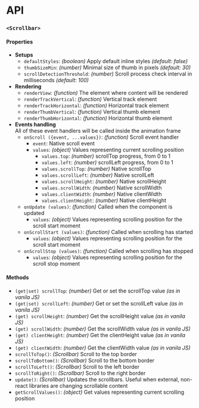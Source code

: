 # API

### `<Scrollbar>`
#### Properties
* **Setups**
    * `defaultStyles`: _(boolean)_ Apply default inline styles _(default: false)_
    * `thumbSizeMin`: _(number)_ Minimal size of thumb in pixels _(default: 30)_
    * `scrollDetectionThreshold`: _(number)_ Scroll process check interval in milliseconds _(default: 100)_
* **Rendering**
    * `renderView`: _(function)_ The element where content will be rendered
    * `renderTrackVertical`: _(function)_ Vertical track element
    * `renderTrackHorizontal`: _(function)_ Horizontal track element
    * `renderThumbVertical`: _(function)_ Vertical thumb element
    * `renderThumbHorizontal`: _(function)_ Horizontal thumb element
* **Events handling**  
All of these event handlers will be called inside the animation frame  
    * `onScroll ({event, ...values})`: _(function)_ Scroll event handler
        * `event`: Native scroll event
        * `values`: _(object)_ Values representing current scrolling position
            * `values.top`: _(number)_ scrollTop progress, from 0 to 1
            * `values.left`: _(number)_ scrollLeft progress, from 0  to 1
            * `values.scrollTop`: _(number)_ Native scrollTop
            * `values.scrollLeft`: _(number)_ Native scrollLeft
            * `values.scrollHeight`: _(number)_ Native scrollHeight
            * `values.scrollWidth`: _(number)_ Native scrollWidth
            * `values.clientWidth`: _(number)_ Native clientWidth 
            * `values.clientHeight`: _(number)_ Native clientHeight 
    * `onUpdate (values)`: _(function)_ Called when the component is updated
        * `values`: _(object)_ Values representing scrolling position for the scroll start moment
    * `onScrollStart (values)`: _(function)_ Called when scrolling has started
        * `values`: _(object)_ Values representing scrolling position for the scroll start moment
    * `onScrollStop (values)`: _(function)_ Called when scrolling has stopped
        * `values`: _(object)_ Values representing scrolling position for the scroll stop moment


#### Methods
* `(get|set) scrollTop`: _(number)_ Get or set the scrollTop value _(as in vanila JS)_
* `(get|set) scrollLeft`: _(number)_ Get or set the scrollLeft value _(as in vanila JS)_
* `(get) scrollHeight`: _(number)_ Get the scrollHeight value _(as in vanila JS)_
* `(get) scrollWidth`: _(number)_ Get the scrollWidth value _(as in vanila JS)_
* `(get) clientHeight`: _(number)_ Get the clientHeight value _(as in vanila JS)_
* `(get) clientWidth`: _(number)_ Get the clientWidth value _(as in vanila JS)_
* `scrollToTop()`: _(Scrollbar)_ Scroll to the top border
* `scrollToBottom()`: _(Scrollbar)_ Scroll to the bottom border
* `scrollToLeft()`: _(Scrollbar)_ Scroll to the left border
* `scrollToRight()`: _(Scrollbar)_ Scroll to the right border
* `update()`: _(Scrollbar)_ Updates the scrollbars. Useful when external, non-react libraries are changing scrollable content
* `getScrollValues()`: _(object)_ Get values representing current scrolling position